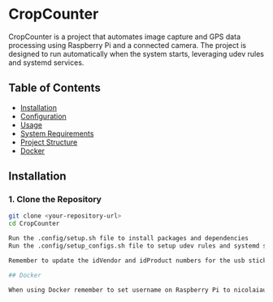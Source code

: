 # CropCounter

CropCounter is a project that automates image capture and GPS data processing using Raspberry Pi and a connected camera. The project is designed to run automatically when the system starts, leveraging udev rules and systemd services.

## Table of Contents

- [Installation](#installation)
- [Configuration](#configuration)
- [Usage](#usage)
- [System Requirements](#system-requirements)
- [Project Structure](#project-structure)
- [Docker](#docker)


## Installation

### 1. Clone the Repository

```bash
git clone <your-repository-url>
cd CropCounter

Run the .config/setup.sh file to install packages and dependencies
Run the .config/setup_configs.sh file to setup udev rules and systemd services

Remember to update the idVendor and idProduct numbers for the usb stick you use as a switch in the udev rule file 99-usb-stick.rules

## Docker

When using Docker remember to set username on Raspberry Pi to nicolaiaustad and manually run the setup_config.sh file using sudo after running the Docker container. This inefficieny will be resolved ASAP.

